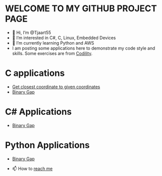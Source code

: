 # WELCOME TO MY GITHUB PROJECT PAGE
- 👋 Hi, I’m @Tjaart55
- 👀 I’m interested in C#, C, Linux, Embedded Devices
- 🌱 I’m currently learning Python and AWS
- I am posting some applications here to demonstrate my code style and skills. Some exercises are from [Codility](https://www.codility.com/). 

# C applications
 - [Get closest coordinate to given coordinates](https://github.com/Tjaart55/C_Get_Closest_Coords.git)
 - [Binary Gap](https://github.com/Tjaart55/BinaryGap.git)

# C# Applications
- [Binary Gap](https://github.com/Tjaart55/DemoProjects-Csharp.git)

# Python Applications
- [Binary Gap](https://github.com/Tjaart55/DemoProjects_Python.git)





- 📫 How to [reach me](https://tjsw.co.za)

<!---
Tjaart55/Tjaart55 is a ✨ special ✨ repository because its `README.md` (this file) appears on your GitHub profile.
You can click the Preview link to take a look at your changes.


--->

